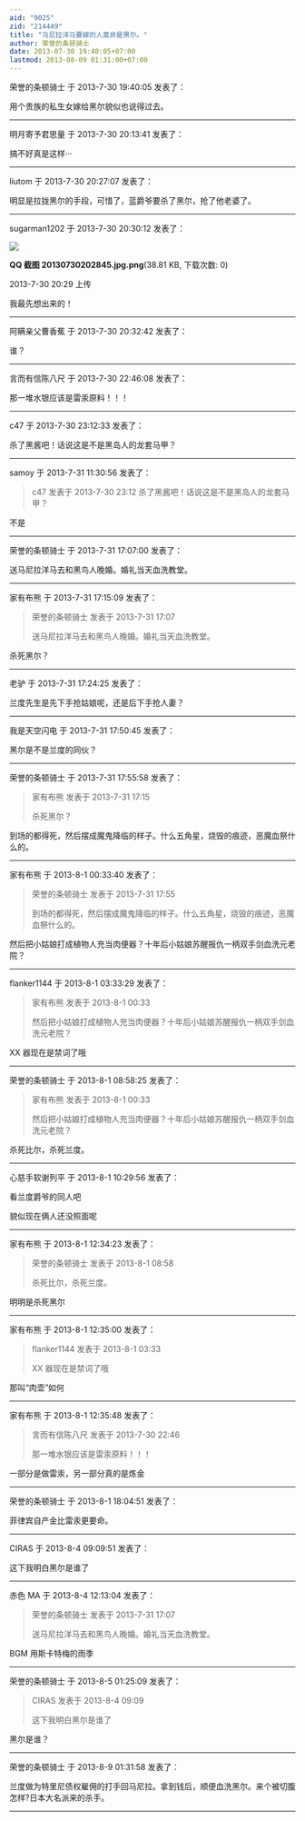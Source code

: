 ```yaml
---
aid: "9025"
zid: "214449"
title: "马尼拉洋马要嫁的人莫非是黑尔。"
author: 荣誉的条顿骑士
date: 2013-07-30 19:40:05+07:00
lastmod: 2013-08-09 01:31:00+07:00
---
```


荣誉的条顿骑士 于 2013-7-30 19:40:05 发表了：

用个贵族的私生女嫁给黑尔貌似也说得过去。

---

明月寄予君思量 于 2013-7-30 20:13:41 发表了：

搞不好真是这样···

---

liutom 于 2013-7-30 20:27:07 发表了：

明显是拉拢黑尔的手段，可惜了，蓝爵爷要杀了黑尔，抢了他老婆了。

---

sugarman1202 于 2013-7-30 20:30:12 发表了：

![](/9025/202957syi4pdjvoezyss4s.png)

**QQ 截图 20130730202845.jpg.png**(38.81 KB, 下载次数: 0)

2013-7-30 20:29 上传

我最先想出来的！

---

阿瞒亲父曹香蕉 于 2013-7-30 20:32:42 发表了：

谁？

---

言而有信陈八尺 于 2013-7-30 22:46:08 发表了：

那一堆水银应该是雷汞原料！！！

---

c47 于 2013-7-30 23:12:33 发表了：

杀了黑酱吧！话说这是不是黑岛人的龙套马甲？

---

samoy 于 2013-7-31 11:30:56 发表了：

> c47 发表于 2013-7-30 23:12 杀了黑酱吧！话说这是不是黑岛人的龙套马甲？

不是

---

荣誉的条顿骑士 于 2013-7-31 17:07:00 发表了：

送马尼拉洋马去和黑鸟人晚婚。婚礼当天血洗教堂。

---

家有布熊 于 2013-7-31 17:15:09 发表了：

> 荣誉的条顿骑士 发表于 2013-7-31 17:07
>
> 送马尼拉洋马去和黑鸟人晚婚。婚礼当天血洗教堂。

杀死黑尔？

---

老驴 于 2013-7-31 17:24:25 发表了：

兰度先生是先下手抢姑娘呢，还是后下手抢人妻？

---

我是天空闪电 于 2013-7-31 17:50:45 发表了：

黑尔是不是兰度的同伙？

---

荣誉的条顿骑士 于 2013-7-31 17:55:58 发表了：

> 家有布熊 发表于 2013-7-31 17:15
>
> 杀死黑尔？

到场的都得死，然后摆成魔鬼降临的样子。什么五角星，烧毁的痕迹，恶魔血祭什么的。

---

家有布熊 于 2013-8-1 00:33:40 发表了：

> 荣誉的条顿骑士 发表于 2013-7-31 17:55
>
> 到场的都得死，然后摆成魔鬼降临的样子。什么五角星，烧毁的痕迹，恶魔血祭什么的。

然后把小姑娘打成植物人充当肉便器？十年后小姑娘苏醒报仇一柄双手剑血洗元老院？

---

flanker1144 于 2013-8-1 03:33:29 发表了：

> 家有布熊 发表于 2013-8-1 00:33
>
> 然后把小姑娘打成植物人充当肉便器？十年后小姑娘苏醒报仇一柄双手剑血洗元老院？

XX 器现在是禁词了哦

---

荣誉的条顿骑士 于 2013-8-1 08:58:25 发表了：

> 家有布熊 发表于 2013-8-1 00:33
>
> 然后把小姑娘打成植物人充当肉便器？十年后小姑娘苏醒报仇一柄双手剑血洗元老院？

杀死比尔，杀死兰度。

---

心慈手软谢列平 于 2013-8-1 10:29:56 发表了：

看兰度爵爷的同人吧

貌似现在俩人还没照面呢

---

家有布熊 于 2013-8-1 12:34:23 发表了：

> 荣誉的条顿骑士 发表于 2013-8-1 08:58
>
> 杀死比尔，杀死兰度。

明明是杀死黑尔

---

家有布熊 于 2013-8-1 12:35:00 发表了：

> flanker1144 发表于 2013-8-1 03:33
>
> XX 器现在是禁词了哦

那叫“肉壶”如何

---

家有布熊 于 2013-8-1 12:35:48 发表了：

> 言而有信陈八尺 发表于 2013-7-30 22:46
>
> 那一堆水银应该是雷汞原料！！！

一部分是做雷汞，另一部分真的是炼金

---

荣誉的条顿骑士 于 2013-8-1 18:04:51 发表了：

菲律宾自产金比雷汞更要命。

---

CIRAS 于 2013-8-4 09:09:51 发表了：

这下我明白黑尔是谁了

---

赤色 MA 于 2013-8-4 12:13:04 发表了：

> 荣誉的条顿骑士 发表于 2013-7-31 17:07
>
> 送马尼拉洋马去和黑鸟人晚婚。婚礼当天血洗教堂。

BGM 用斯卡特梅的雨季

---

荣誉的条顿骑士 于 2013-8-5 01:25:09 发表了：

> CIRAS 发表于 2013-8-4 09:09
>
> 这下我明白黑尔是谁了

黑尔是谁？

---

荣誉的条顿骑士 于 2013-8-9 01:31:58 发表了：

兰度做为特里尼债权雇佣的打手回马尼拉。拿到钱后，顺便血洗黑尔。来个被切腹怎样?日本大名派来的杀手。

---
